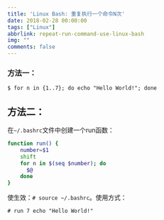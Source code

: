 ```yaml
---
title: 'Linux Bash: 重复执行一个命令N次'
date: 2018-02-28 00:00:00
tags: ["Linux"]
abbrlink: repeat-run-command-use-linux-bash
img: ""
comments: false
---
```


### 方法一：

```
$ for n in {1..7}; do echo "Hello World!"; done
```



## 方法二：
在`~/.bashrc`文件中创建一个run函数：

```bash
function run() {
    number=$1
    shift
    for n in $(seq $number); do
      $@
    done
}
```
使生效：`# source ~/.bashrc`。使用方式：
```
# run 7 echo "Hello World!"

```
